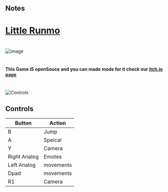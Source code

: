 ## Notes

# [Little Runmo](https://juhosprite.itch.io/little-runmo)
#
![image](https://img.itch.zone/aW1nLzEyNTI5MzAyLnBuZw==/original/DDDupz.png)
#
**This Game iS openSouce and you can made mods for it 
check our [itch.io page](https://juhosprite.itch.io/little-runmo)**






# 
![Controls](https://img.itch.zone/aW1nLzEzOTExMDQ3LnBuZw==/original/Z9I%2B5%2F.png)


## Controls

| Button | Action |
|--|--| 
|B|Jump|
|A|Speical|
|Y|Camera|
|Right Analog|Emotes|
|Left Analog|movements|
|Dpad|movements|
|R1|Camera|


